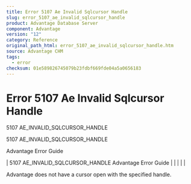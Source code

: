 ```yaml
---
title: Error 5107 Ae Invalid Sqlcursor Handle
slug: error_5107_ae_invalid_sqlcursor_handle
product: Advantage Database Server
component: Advantage
version: "12"
category: Reference
original_path_html: error_5107_ae_invalid_sqlcursor_handle.htm
source: Advantage CHM
tags:
  - error
checksum: 01e589826745079b23fdbf669fde04a5a0656183
---
```


# Error 5107 Ae Invalid Sqlcursor Handle

5107 AE\_INVALID\_SQLCURSOR\_HANDLE

5107 AE\_INVALID\_SQLCURSOR\_HANDLE

Advantage Error Guide

| 5107 AE\_INVALID\_SQLCURSOR\_HANDLE  Advantage Error Guide |  |  |  |  |

Advantage does not have a cursor open with the specified handle.
